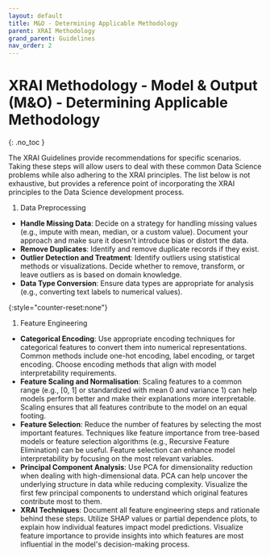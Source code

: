 ```yaml
---
layout: default
title: M&O - Determining Applicable Methodology
parent: XRAI Methodology
grand_parent: Guidelines
nav_order: 2
---
```


# XRAI Methodology - Model & Output (M&O) - Determining Applicable Methodology
{: .no_toc }

<!-- ## Table of contents
{: .no_toc .text-delta }

1. TOC
{:toc} -->

The XRAI Guidelines provide recommendations for specific scenarios. Taking these steps will allow users to deal with these common Data Science problems while also adhering to the XRAI principles. The list below is not exhaustive, but provides a reference point of incorporating the XRAI principles to the Data Science development process.  

1. Data Preprocessing  
- **Handle Missing Data**: Decide on a strategy for handling missing values (e.g., impute with mean, median, or a custom value). Document your approach and make sure it doesn't introduce bias or distort the data. 
- **Remove Duplicates**: Identify and remove duplicate records if they exist. 
- **Outlier Detection and Treatment**: Identify outliers using statistical methods or visualizations.  Decide whether to remove, transform, or leave outliers as is based on domain knowledge. 
- **Data Type Conversion**: Ensure data types are appropriate for analysis (e.g., converting text labels to numerical values). 

{:style="counter-reset:none"}
1. Feature Engineering  
- **Categorical Encoding**: Use appropriate encoding techniques for categorical features to convert them into numerical representations. Common methods include one-hot encoding, label encoding, or target encoding. Choose encoding methods that align with model interpretability requirements. 
- **Feature Scaling and Normalisation**: Scaling features to a common range (e.g., [0, 1] or standardized with mean 0 and variance 1) can help models perform better and make their explanations more interpretable. Scaling ensures that all features contribute to the model on an equal footing. 
- **Feature Selection**: Reduce the number of features by selecting the most important features. Techniques like feature importance from tree-based models or feature selection algorithms (e.g., Recursive Feature Elimination) can be useful. Feature selection can enhance model interpretability by focusing on the most relevant variables. 
- **Principal Component Analysis**: Use PCA for dimensionality reduction when dealing with high-dimensional data. PCA can help uncover the underlying structure in data while reducing complexity.  Visualize the first few principal components to understand which original features contribute most to them. 
- **XRAI Techniques**: Document all feature engineering steps and rationale behind these steps. Utilize SHAP values or partial dependence plots, to explain how individual features impact model predictions. Visualize feature importance to provide insights into which features are most influential in the model's decision-making process. 